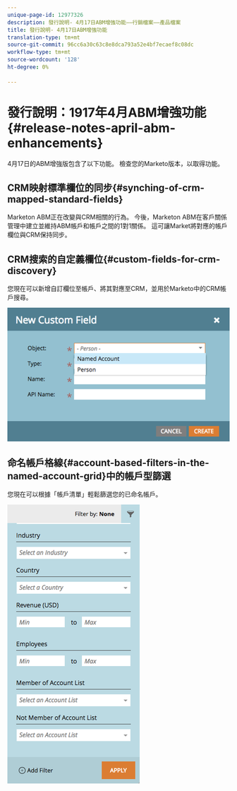 ```yaml
---
unique-page-id: 12977326
description: 發行說明- 4月17日ABM增強功能——行銷檔案——產品檔案
title: 發行說明- 4月17日ABM增強功能
translation-type: tm+mt
source-git-commit: 96cc6a30c63c8e8dca793a52e4bf7ecaef8c08dc
workflow-type: tm+mt
source-wordcount: '128'
ht-degree: 0%

---
```



# 發行說明：1917年4月ABM增強功能{#release-notes-april-abm-enhancements}

4月17日的ABM增強版包含了以下功能。 檢查您的Marketo版本，以取得功能。

## CRM映射標準欄位的同步{#synching-of-crm-mapped-standard-fields}

Marketon ABM正在改變與CRM相關的行為。 今後，Marketon ABM在客戶關係管理中建立並維持ABM帳戶和帳戶之間的1對1關係。 這可讓Market將對應的帳戶欄位與CRM保持同步。

## CRM搜索的自定義欄位{#custom-fields-for-crm-discovery}

您現在可以新增自訂欄位至帳戶、將其對應至CRM，並用於Marketo中的CRM帳戶搜尋。

![](assets/new-custom-field.png)

## 命名帳戶格線{#account-based-filters-in-the-named-account-grid}中的帳戶型篩選

您現在可以根據「帳戶清單」輕鬆篩選您的已命名帳戶。

![](assets/named-account-filters.png)


